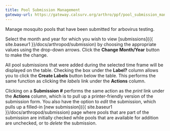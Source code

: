 ```yaml
---
title: Pool Submission Management
gateway-url: https://gateway.calsurv.org/arthro/ppf/pool_submission_manage
---
```

Manage mosquito pools that have been submitted for arbovirus testing.

Select the month and year for which you wish to view [submissions]({{ site.baseur1 }}/docs/arthropod/submission) by choosing the appropriate values using the drop-down arrows. Click the **Change Month/Year** button to make the change.

All pool submissions that were added during the selected time frame will be displayed on the table. Checking the box under the **Label?** column allows you to click the **Create Labels** button below the table. This performs the same function as clicking the *labels* link under the **Actions** column.

Clicking on a **Submission #** performs the same action as the *print* link under the **Actions** column, which is to pull up a printer-friendly version of the submission form. You also have the option to *edit* the submission, which pulls up a filled-in [new submission]({{ site.baseur1 }}/docs/arthropod/submission) page where pools that are part of the submission are initially checked while pools that are available for addition are unchecked, or to *delete* the submission.
